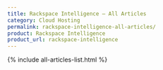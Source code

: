 ```yaml
---
title: Rackspace Intelligence – All Articles
category: Cloud Hosting
permalink: rackspace-intelligence-all-articles/
product: Rackspace Intelligence
product_url: rackspace-intelligence
---
```


{% include all-articles-list.html %}
